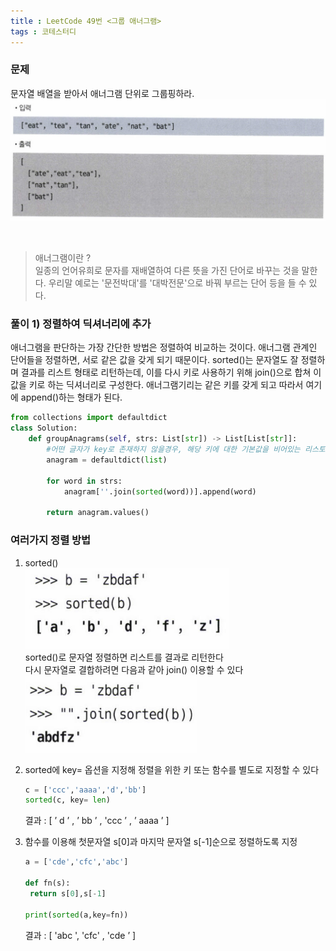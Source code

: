 ```yaml
---
title : LeetCode 49번 <그룹 애너그램>
tags : 코테스터디
---
```


### 문제
문자열 배열을 받아서 애너그램 단위로 그룹핑하라. 
![](/assets/img/2022-06-23-14-03-34.png)

<br/>

> 애너그램이란 ? 
> <br/>
> 일종의 언어유희로 문자를 재배열하여 다른 뜻을 가진 단어로 바꾸는 것을 말한다. 우리말 예로는 '문전박대'를 '대박전문'으로 바꿔 부르는 단어 등을 들 수 있다. 


### 풀이 1) 정렬하여 딕셔너리에 추가
애너그램을 판단하는 가장 간단한 방법은 정렬하여 비교하는 것이다. 애너그램 관계인 단어들을 정렬하면, 서로 같은 값을 갖게 되기 때문이다. sorted()는 문자열도 잘 정렬하며 결과를 리스트 형태로 리턴하는데, 이를 다시 키로 사용하기 위해 join()으로 합쳐 이 값을 키로 하는 딕셔너리로 구성한다. 애너그램기리는 같은 키를 갖게 되고 따라서 여기에 append()하는 형태가 된다. 

```python
from collections import defaultdict
class Solution:
    def groupAnagrams(self, strs: List[str]) -> List[List[str]]:
        #어떤 글자가 key로 존재하지 않을경우, 해당 키에 대한 기본값을 비어있는 리스토로 선언 
        anagram = defaultdict(list)

        for word in strs: 
            anagram[''.join(sorted(word))].append(word) 
            
        return anagram.values() 
```

### 여러가지 정렬 방법 
1) sorted() 
   <br/>
   ![](/assets/img/2022-06-23-15-16-59.png)
   <br/>
   sorted()로 문자열 정렬하면 리스트를 결과로 리턴한다 
   <br/>
   다시 문자열로 결합하려면 다음과 같아 join() 이용할 수 있다 
   ![](/assets/img/2022-06-23-15-20-15.png)

2) sorted에 key= 옵션을 지정해 정렬을 위한 키 또는 함수를 별도로 지정할 수 있다 
   ```python
   c = ['ccc','aaaa','d','bb']
   sorted(c, key= len)
   ```
   결과 : [ ’ d ’ , ’ bb ’ , 'ccc ’ , ’ aaaa ’ ] 

3) 함수를 이용해 첫문자열 s[0]과 마지막 문자열 s[-1]순으로 정렬하도록 지정 
   ```python
   a = ['cde','cfc','abc']

   def fn(s):
    return s[0],s[-1]

   print(sorted(a,key=fn))
   ```
   결과 : [ 'abc ', 'cfc' , 'cde ’ ] 
